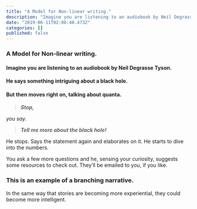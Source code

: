 ```yaml
---
title: "A Model for Non-linear writing."
description: "Imagine you are listening to an audiobook by Neil Degrasse Tyson."
date: "2019-06-11T02:00:40.473Z"
categories: []
published: false
---
```


  

### A Model for Non-linear writing.

  

#### Imagine you are listening to an audiobook by Neil Degrasse Tyson.

#### He says something intriguing about a black hole.

  

  

#### But then moves right on, talking about quanta.

> **_Stop,_**

_you say._ 

> **_Tell me more about the black hole!_**

  

  

He stops. Says the statement again and elaborates on it. He starts to dive into the numbers.

You ask a few more questions and he, sensing your curiosity, suggests some resources to check out. They’ll be emailed to you, if you like.

### This is an example of a branching narrative. 

In the same way that stories are becoming more experiential, they could become more intelligent.

